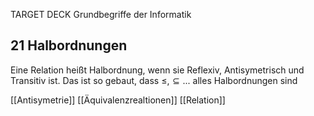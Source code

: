 TARGET DECK
Grundbegriffe der Informatik

21 Halbordnungen
---
Eine Relation heißt Halbordnung, wenn sie Reflexiv, Antisymetrisch und Transitiv ist.
Das ist so gebaut, dass $\leq, \subseteq...$ alles Halbordnungen sind
<!--ID: 1707234552819-->

[[Antisymetrie]]
[[Äquivalenzrealtionen]]
[[Relation]]